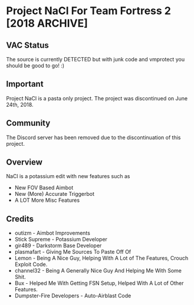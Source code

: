 # Project NaCl For Team Fortress 2 [2018 ARCHIVE]

## VAC Status

The source is currently DETECTED but with junk code and vmprotect you should be good to go! :)

## Important

Project NaCl is a pasta only project.
The project was discontinued on June 24th, 2018.

## Community
The Discord server has been removed due to the discontinuation of this project.

## Overview

NaCl is a potassium edit with new features such as

* New FOV Based Aimbot
* New (More) Accurate Triggerbot
* A LOT More Misc Features

## Credits
* outizm - Aimbot Improvements
* Stick Supreme - Potassium Developer
* gir489 - Darkstorm Base Developer
* plasmafart - Giving Me Sources To Paste Off Of
* Lemon - Being A Nice Guy, Helping With A Lot of The Features, Crouch Exploit Code.
* channel32 - Being A Generally Nice Guy And Helping Me With Some Shit.
* Bux - Helped Me With Getting FSN Setup, Helped With A Lot of Other Features.
* Dumpster-Fire Developers - Auto-Airblast Code

